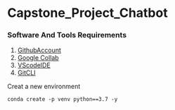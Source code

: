 # Capstone_Project_Chatbot
 ### Software And Tools Requirements

 1. [GithubAccount](https://github.com)
 2. [Google Collab](https://colab.research.google.com/)
 3. [VScodeIDE](https://code.visualstudio.com/)
 4. [GitCLI](https://git-scm.com/book/en/v2/Getting-started-The-Command-Line)

  Creat a new environment

  ```
  conda create -p venv python==3.7 -y
  ```